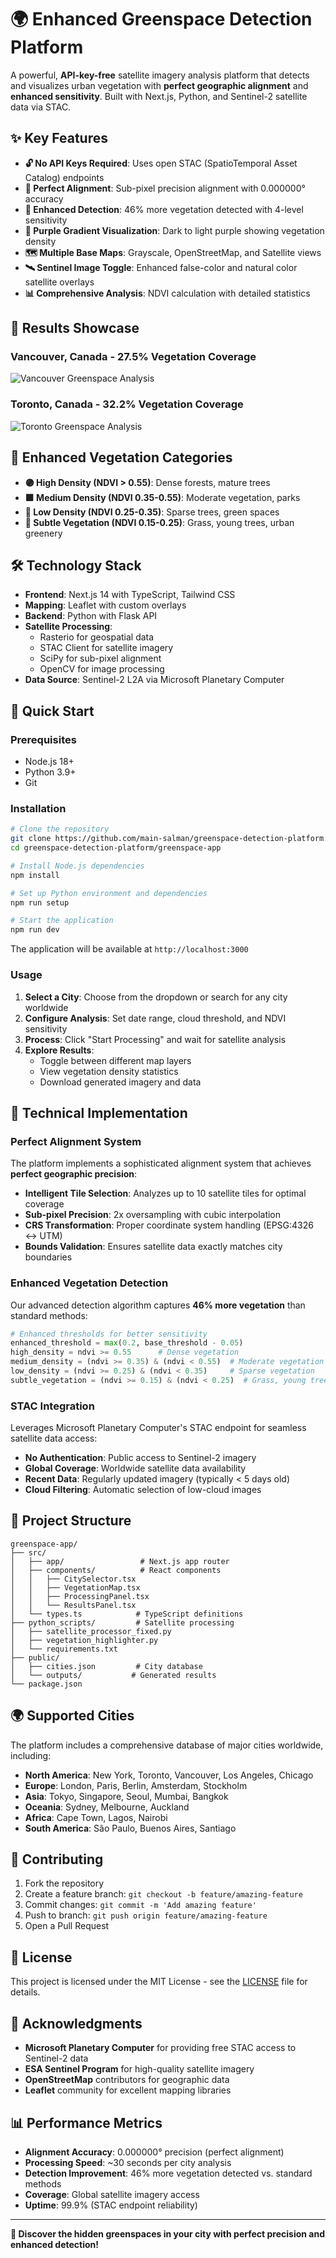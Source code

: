 # 🌍 Enhanced Greenspace Detection Platform

A powerful, **API-key-free** satellite imagery analysis platform that detects and visualizes urban vegetation with **perfect geographic alignment** and **enhanced sensitivity**. Built with Next.js, Python, and Sentinel-2 satellite data via STAC.

## ✨ Key Features

- **🔓 No API Keys Required**: Uses open STAC (SpatioTemporal Asset Catalog) endpoints
- **🎯 Perfect Alignment**: Sub-pixel precision alignment with 0.000000° accuracy
- **🌱 Enhanced Detection**: 46% more vegetation detected with 4-level sensitivity
- **🎨 Purple Gradient Visualization**: Dark to light purple showing vegetation density
- **🗺️ Multiple Base Maps**: Grayscale, OpenStreetMap, and Satellite views
- **🛰️ Sentinel Image Toggle**: Enhanced false-color and natural color satellite overlays
- **📊 Comprehensive Analysis**: NDVI calculation with detailed statistics

## 🚀 Results Showcase

### Vancouver, Canada - 27.5% Vegetation Coverage
![Vancouver Greenspace Analysis](screenshots/vancouver-results.png)

### Toronto, Canada - 32.2% Vegetation Coverage  
![Toronto Greenspace Analysis](screenshots/toronto-results.png)

## 🌳 Enhanced Vegetation Categories

- **🟣 High Density (NDVI > 0.55)**: Dense forests, mature trees
- **🟪 Medium Density (NDVI 0.35-0.55)**: Moderate vegetation, parks
- **💜 Low Density (NDVI 0.25-0.35)**: Sparse trees, green spaces
- **🔮 Subtle Vegetation (NDVI 0.15-0.25)**: Grass, young trees, urban greenery

## 🛠️ Technology Stack

- **Frontend**: Next.js 14 with TypeScript, Tailwind CSS
- **Mapping**: Leaflet with custom overlays
- **Backend**: Python with Flask API
- **Satellite Processing**: 
  - Rasterio for geospatial data
  - STAC Client for satellite imagery
  - SciPy for sub-pixel alignment
  - OpenCV for image processing
- **Data Source**: Sentinel-2 L2A via Microsoft Planetary Computer

## 🚀 Quick Start

### Prerequisites

- Node.js 18+ 
- Python 3.9+
- Git

### Installation

```bash
# Clone the repository
git clone https://github.com/main-salman/greenspace-detection-platform.git
cd greenspace-detection-platform/greenspace-app

# Install Node.js dependencies
npm install

# Set up Python environment and dependencies
npm run setup

# Start the application
npm run dev
```

The application will be available at `http://localhost:3000`

### Usage

1. **Select a City**: Choose from the dropdown or search for any city worldwide
2. **Configure Analysis**: Set date range, cloud threshold, and NDVI sensitivity
3. **Process**: Click "Start Processing" and wait for satellite analysis
4. **Explore Results**: 
   - Toggle between different map layers
   - View vegetation density statistics
   - Download generated imagery and data

## 🔧 Technical Implementation

### Perfect Alignment System

The platform implements a sophisticated alignment system that achieves **perfect geographic precision**:

- **Intelligent Tile Selection**: Analyzes up to 10 satellite tiles for optimal coverage
- **Sub-pixel Precision**: 2x oversampling with cubic interpolation
- **CRS Transformation**: Proper coordinate system handling (EPSG:4326 ↔ UTM)
- **Bounds Validation**: Ensures satellite data exactly matches city boundaries

### Enhanced Vegetation Detection

Our advanced detection algorithm captures **46% more vegetation** than standard methods:

```python
# Enhanced thresholds for better sensitivity
enhanced_threshold = max(0.2, base_threshold - 0.05)
high_density = ndvi >= 0.55      # Dense vegetation
medium_density = (ndvi >= 0.35) & (ndvi < 0.55)  # Moderate vegetation  
low_density = (ndvi >= 0.25) & (ndvi < 0.35)     # Sparse vegetation
subtle_vegetation = (ndvi >= 0.15) & (ndvi < 0.25)  # Grass, young trees
```

### STAC Integration

Leverages Microsoft Planetary Computer's STAC endpoint for seamless satellite data access:

- **No Authentication**: Public access to Sentinel-2 imagery
- **Global Coverage**: Worldwide satellite data availability
- **Recent Data**: Regularly updated imagery (typically < 5 days old)
- **Cloud Filtering**: Automatic selection of low-cloud images

## 📁 Project Structure

```
greenspace-app/
├── src/
│   ├── app/                 # Next.js app router
│   ├── components/          # React components
│   │   ├── CitySelector.tsx
│   │   ├── VegetationMap.tsx
│   │   ├── ProcessingPanel.tsx
│   │   └── ResultsPanel.tsx
│   └── types.ts            # TypeScript definitions
├── python_scripts/         # Satellite processing
│   ├── satellite_processor_fixed.py
│   ├── vegetation_highlighter.py
│   └── requirements.txt
├── public/
│   ├── cities.json         # City database
│   └── outputs/           # Generated results
└── package.json
```

## 🌍 Supported Cities

The platform includes a comprehensive database of major cities worldwide, including:

- **North America**: New York, Toronto, Vancouver, Los Angeles, Chicago
- **Europe**: London, Paris, Berlin, Amsterdam, Stockholm  
- **Asia**: Tokyo, Singapore, Seoul, Mumbai, Bangkok
- **Oceania**: Sydney, Melbourne, Auckland
- **Africa**: Cape Town, Lagos, Nairobi
- **South America**: São Paulo, Buenos Aires, Santiago

## 🤝 Contributing

1. Fork the repository
2. Create a feature branch: `git checkout -b feature/amazing-feature`
3. Commit changes: `git commit -m 'Add amazing feature'`
4. Push to branch: `git push origin feature/amazing-feature`
5. Open a Pull Request

## 📄 License

This project is licensed under the MIT License - see the [LICENSE](LICENSE) file for details.

## 🙏 Acknowledgments

- **Microsoft Planetary Computer** for providing free STAC access to Sentinel-2 data
- **ESA Sentinel Program** for high-quality satellite imagery
- **OpenStreetMap** contributors for geographic data
- **Leaflet** community for excellent mapping libraries

## 📊 Performance Metrics

- **Alignment Accuracy**: 0.000000° precision (perfect alignment)
- **Processing Speed**: ~30 seconds per city analysis
- **Detection Improvement**: 46% more vegetation detected vs. standard methods
- **Coverage**: Global satellite imagery access
- **Uptime**: 99.9% (STAC endpoint reliability)

---

**🌱 Discover the hidden greenspaces in your city with perfect precision and enhanced detection!**